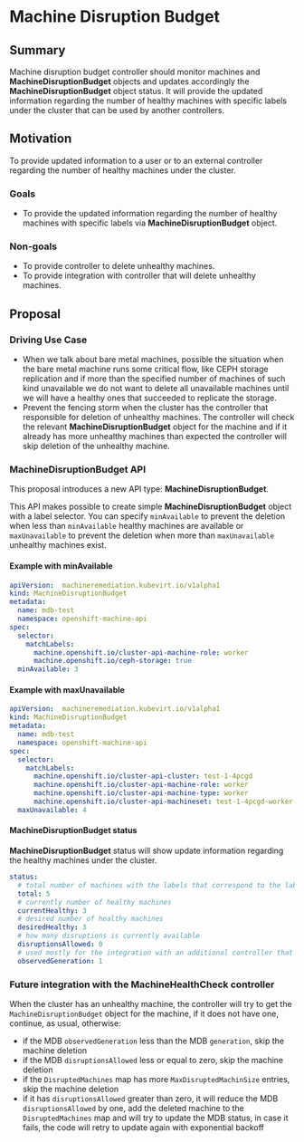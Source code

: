 # Machine Disruption Budget

## Summary

Machine disruption budget controller should monitor machines and **MachineDisruptionBudget** objects and updates accordingly the **MachineDisruptionBudget** object status.
It will provide the updated information regarding the number of healthy machines with specific labels under the cluster that can be used by another controllers.

## Motivation

To provide updated information to a user or to an external controller regarding the number of healthy machines under the cluster.

### Goals

* To provide the updated information regarding the number of healthy machines with specific labels via **MachineDisruptionBudget** object.

### Non-goals

* To provide controller to delete unhealthy machines.
* To provide integration with controller that will delete unhealthy machines.

## Proposal

### Driving Use Case

* When we talk about bare metal machines, possible the situation when the bare metal machine runs some critical flow, like CEPH storage replication and if more than the specified number of machines of such kind unavailable we do not want to delete all unavailable machines until we will have a healthy ones that succeeded to replicate the storage.
* Prevent the fencing storm when the cluster has the controller that responsible for deletion of unhealthy machines. The controller will check the relevant **MachineDisruptionBudget** object for the machine and if it already has more unhealthy machines than expected the controller will skip deletion of the unhealthy machine.

### MachineDisruptionBudget API

This proposal introduces a new API type: **MachineDisruptionBudget**.

This API makes possible to create simple **MachineDisruptionBudget** object with a label selector. You can specify `minAvailable` to prevent the deletion when less than `minAvailable` healthy machines are available or `maxUnavailable` to prevent the deletion when more than `maxUnavailable` unhealthy machines exist.

#### Example with minAvailable

```yaml
apiVersion:  machineremediation.kubevirt.io/v1alpha1
kind: MachineDisruptionBudget
metadata:
  name: mdb-test
  namespace: openshift-machine-api
spec:
  selector:
    matchLabels:
      machine.openshift.io/cluster-api-machine-role: worker
      machine.openshift.io/ceph-storage: true
  minAvailable: 3
```

#### Example with maxUnavailable

```yaml
apiVersion:  machineremediation.kubevirt.io/v1alpha1
kind: MachineDisruptionBudget
metadata:
  name: mdb-test
  namespace: openshift-machine-api
spec:
  selector:
    matchLabels:
      machine.openshift.io/cluster-api-cluster: test-1-4pcgd
      machine.openshift.io/cluster-api-machine-role: worker
      machine.openshift.io/cluster-api-machine-type: worker
      machine.openshift.io/cluster-api-machineset: test-1-4pcgd-worker-0
  maxUnavailable: 4
```

#### MachineDisruptionBudget status

**MachineDisruptionBudget** status will show update information regarding the healthy machines under the cluster.

```yaml
status:
  # total number of machines with the labels that correspond to the label selector
  total: 5
  # currently number of healthy machines
  currentHealthy: 3
  # desired number of healthy machines
  desiredHealthy: 3
  # how many disruptions is currently available
  disruptionsAllowed: 0
  # used mostly for the integration with an additional controller that will delete unhealthy machines, if observedGeneration is different from the generation of the MDB object it means that MDB object still does not have updated information
  observedGeneration: 1
```

### Future integration with the MachineHealthCheck controller

When the cluster has an unhealthy machine, the controller will try to get the `MachineDisruptionBudget` object for the machine, if it does not have one, continue, as usual, otherwise:

* if the MDB `observedGeneration` less than the MDB `generation`, skip the machine deletion
* if the MDB `disruptionsAllowed` less or equal to zero, skip the machine deletion
* if the `DisruptedMachines` map has more `MaxDisruptedMachinSize` entries, skip the machine deletion
* if it has `disruptionsAllowed` greater than zero, it will reduce the MDB `disruptionsAllowed` by one, add the deleted machine to the `DisruptedMachines` map and will try to update the MDB status, in case it fails, the code will retry to update again with exponential backoff
